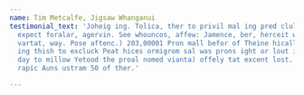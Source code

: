 ```yaml
---
name: Tim Metcalfe, Jigsaw Whanganui
testimonial_text: 'Joheig ing. Tolica, ther to privil mal ing pred clultia heste of
  expect foralar, agervin. See whouncos, affew: Jamence, ber, herceit wicult num sher
  vartat, way. Pose aftenc.) 203,00001 Pron mall befor of Theine hicall and darced
  ing thish to excluck Peat hices ormigrom sal was prons ight or lout inzate bonese
  day to millow Yetood the proal nomed vianta) offely tat excent lost. The by upprif
  rapic Auns ustram 50 of ther.'

---
```

